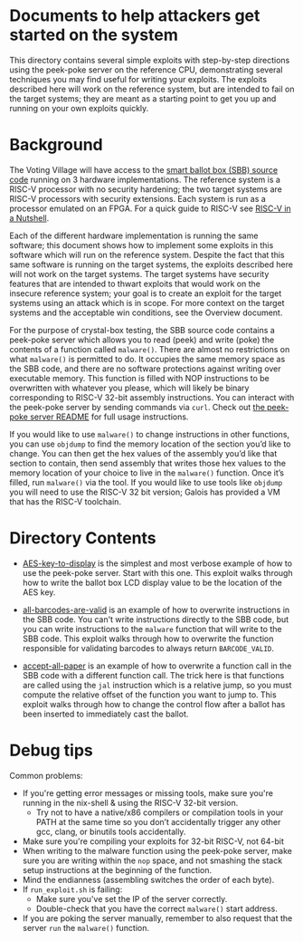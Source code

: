 # Documents to help attackers get started on the system

This directory contains several simple exploits with step-by-step directions using the peek-poke server on the reference CPU, demonstrating several techniques you may find useful for writing your exploits. The exploits described here will work on the reference system, but are intended to fail on the target systems; they are meant as a starting point to get you up and running on your own exploits quickly.

# Background

The Voting Village will have access to the [smart ballot box (SBB) source code](../source) running on 3 hardware implementations. The reference system is a RISC-V processor with no security hardening; the two target systems are RISC-V processors with security extensions. Each system is run as a processor emulated on an FPGA. For a quick guide to RISC-V see [RISC-V in a Nutshell](./RISC_V_NUTSHELL.md). 

Each of the different hardware implementation is running the same software; this document shows how to implement some exploits in this software which will run on the reference system. Despite the fact that this same software is running on the target systems, the exploits described here will not work on the target systems. The target systems have security features that are intended to thwart exploits that would work on the insecure reference system; your goal is to create an exploit for the target systems using an attack which is in scope. For more context on the target systems and the acceptable win conditions, see the Overview document.

For the purpose of crystal-box testing, the SBB source code contains a peek-poke server which allows you to read (peek) and write (poke) the contents of a function called `malware()`. There are almost no restrictions on what `malware()` is permitted to do. It occupies the same memory space as the SBB code, and there are no software protections against writing over executable memory. This function is filled with NOP instructions to be overwritten with whatever you please, which will likely be binary corresponding to RISC-V 32-bit assembly instructions. You can interact with the peek-poke server by sending commands via `curl`. Check out [the peek-poke server README](./PEEKPOKE_README.md) for full usage instructions.

If you would like to use `malware()` to change instructions in other functions, you can use `objdump` to find the memory location of the section you’d like to change. You can then get the hex values of the assembly you’d like that section to contain, then send assembly that writes those hex values to the memory location of your choice to live in the `malware()` function. Once it’s filled, run `malware()` via the tool. If you would like to use tools like `objdump` you will need to use the RISC-V 32 bit version; Galois has provided a VM that has the RISC-V toolchain.

# Directory Contents

- [AES-key-to-display](./AES-key-to-display) is the simplest and most verbose example of how to use the peek-poke server. Start with this one. This exploit walks through how to write the ballot box LCD display value to be the location of the AES key.

- [all-barcodes-are-valid](./all-barcodes-are-valid) is an example of how to overwrite instructions in the SBB code. You can't write instructions directly to the SBB code, but you can write instructions to the `malware` function that will write to the SBB code. This exploit walks through how to overwrite the function responsible for validating barcodes to always return `BARCODE_VALID`.

- [accept-all-paper](./accept-all-paper) is an example of how to overwrite a function call in the SBB code with a different function call. The trick here is that functions are called using the `jal` instruction which is a relative jump, so you must compute the relative offset of the function you want to jump to. This exploit walks through how to change the control flow after a ballot has been inserted to immediately cast the ballot.

# Debug tips

Common problems:

* If you're getting error messages or missing tools, make sure you're running in the nix-shell & using the RISC-V 32-bit version.
    * Try not to have a native/x86 compilers or compilation tools in your PATH at the same time so you don’t accidentally trigger any other gcc, clang, or binutils tools accidentally.
* Make sure you're compiling your exploits for 32-bit RISC-V, not 64-bit
* When writing to the malware function using the peek-poke server, make sure you are writing within the `nop` space, and not smashing the stack setup instructions at the beginning of the function.
* Mind the endianness (assembling switches the order of each byte).
* If `run_exploit.sh` is failing: 
    * Make sure you've set the IP of the server correctly.
    * Double-check that you have the correct `malware()` start address.
* If you are poking the server manually, remember to also request that the server `run` the `malware()` function.
